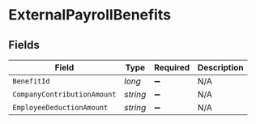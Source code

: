 # ExternalPayrollBenefits


## Fields

| Field                       | Type                        | Required                    | Description                 |
| --------------------------- | --------------------------- | --------------------------- | --------------------------- |
| `BenefitId`                 | *long*                      | :heavy_minus_sign:          | N/A                         |
| `CompanyContributionAmount` | *string*                    | :heavy_minus_sign:          | N/A                         |
| `EmployeeDeductionAmount`   | *string*                    | :heavy_minus_sign:          | N/A                         |